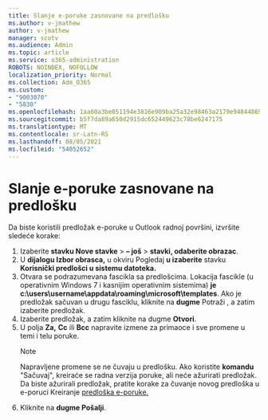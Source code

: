 ```yaml
---
title: Slanje e-poruke zasnovane na predlošku
ms.author: v-jmathew
author: v-jmathew
manager: scotv
ms.audience: Admin
ms.topic: article
ms.service: o365-administration
ROBOTS: NOINDEX, NOFOLLOW
localization_priority: Normal
ms.collection: Adm_O365
ms.custom:
- "9003070"
- "5830"
ms.openlocfilehash: 1aa60a3be051194e3816e909ba25a32e98463a2179e94844869cd97a564548a6
ms.sourcegitcommit: b5f7da89a650d2915dc652449623c78be6247175
ms.translationtype: MT
ms.contentlocale: sr-Latn-RS
ms.lasthandoff: 08/05/2021
ms.locfileid: "54052652"
---
```

# <a name="send-an-email-message-based-on-a-template"></a>Slanje e-poruke zasnovane na predlošku

Da biste koristili predložak e-poruke u Outlook radnoj površini, izvršite sledeće korake:

1. Izaberite **stavku Nove stavke**  >  **– još**  >  **stavki, odaberite obrazac**.
2. U **dijalogu Izbor obrasca,** u okviru Pogledaj **u izaberite** stavku **Korisnički predlošci u sistemu datoteka.**
3. Otvara se podrazumevana fascikla sa predlošcima. Lokacija fascikle (u operativnim Windows 7 i kasnijim operativnim sistemima) **je c:\users\username\appdata\roaming\microsoft\templates**. Ako je predložak sačuvan u drugu fasciklu, kliknite na **dugme** Potraži , a zatim izaberite predložak.
4. Izaberite predložak, a zatim kliknite na dugme **Otvori**.
5. U polja **Za,** **Cc** ili **Bcc** napravite izmene za primaoce i sve promene u temi i telu poruke.
    > [!NOTE]
    > Napravljene promene se ne čuvaju u predlošku. Ako koristite **komandu** "Sačuvaj", kreiraće se radna verzija poruke, ali neće ažurirati predložak. Da biste ažurirali predložak, pratite korake za čuvanje novog predloška u e-poruci Kreiranje [predloška e-poruke.](https://support.microsoft.com/office/create-an-email-message-template-43ec7142-4dd0-4351-8727-bd0977b6b2d1)
6. Kliknite na **dugme Pošalji**.

